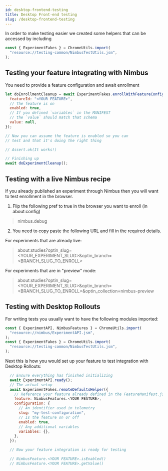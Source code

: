```yaml
---
id: desktop-frontend-testing
title: Desktop Front-end testing
slug: /desktop-frontend-testing
---
```


In order to make testing easier we created some helpers that can be accessed by including

```js
const { ExperimentFakes } = ChromeUtils.import(
  "resource://testing-common/NimbusTestUtils.jsm",
);
```

## Testing your feature integrating with Nimbus

You need to provide a feature configuration and await enrollment

```js
let doEnrollmentCleanup = await ExperimentFakes.enrollWithFeatureConfig({
  featureId: "<YOUR FEATURE>",
  // The feature is on
  enabled: true,
  // If you defined `variables` in the MANIFEST
  // the `value` should match that schema
  value: null,
});

// Now you can assume the feature is enabled so you can
// test and that it's doing the right thing

// Assert.ok(It works!)

// Finishing up
await doExperimentCleanup();
```

## Testing with a live Nimbus recipe

If you already published an experiment through Nimbus then you will want to test enrollment in the browser.

1. Flip the following pref to true in the browser you want to enroll (in about:config)

> nimbus.debug

2. You need to copy paste the following URL and fill in the required details.

For experiments that are already live:

> about:studies?optin_slug=<YOUR_EXPERIMENT_SLUG>&optin_branch=<BRANCH_SLUG_TO_ENROLL>

For experiments that are in "preview" mode:

> about:studies?optin_slug=<YOUR_EXPERIMENT_SLUG>&optin_branch=<BRANCH_SLUG_TO_ENROLL>&optin_collection=nimbus-preview

## Testing with Desktop Rollouts

For writing tests you usually want to have the following modules imported:

```js
const { ExperimentAPI, NimbusFeatures } = ChromeUtils.import(
  "resource://nimbus/ExperimentAPI.jsm",
);
const { ExperimentFakes } = ChromeUtils.import(
  "resource://testing-common/NimbusTestUtils.jsm",
);
```

Next this is how you would set up your feature to test integration with Desktop Rollouts:

```js
  // Ensure everything has finished initializing
  await ExperimentAPI.ready();
  // The actual setup
  await ExperimentFakes.remoteDefaultsHelper({
    // Reference your feature already defined in the FeatureManifest.js
    feature: NimbusFeatures.<YOUR FEATURE>,
    configuration: {
      // An identifier used in telemetry
      slug: "my-test-configuration",
      // Is the feature on or off
      enabled: true,
      // Any additional variables
      variables: {},
    },
  });

  // Now your feature integration is ready for testing

  // NimbusFeature.<YOUR FEATURE>.isEnabled()
  // NimbusFeature.<YOUR FEATURE>.getValue()
```
